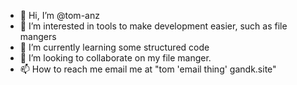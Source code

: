 - 👋 Hi, I’m @tom-anz
- 👀 I’m interested in tools to make development easier, such as file mangers
- 🌱 I’m currently learning some structured code
- 💞️ I’m looking to collaborate on my file manger.
- 📫 How to reach me email me at "tom 'email thing' gandk.site"

<!---
tom-anz/tom-anz is a ✨ special ✨ repository because its `README.md` (this file) appears on your GitHub profile.
You can click the Preview link to take a look at your changes.
--->
